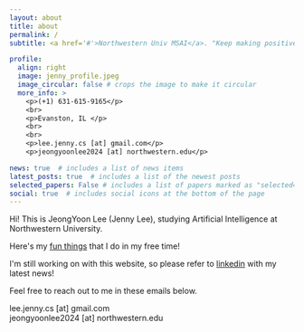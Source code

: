 ```yaml
---
layout: about
title: about
permalink: /
subtitle: <a href='#'>Northwestern Univ MSAI</a>. "Keep making positive loop"

profile:
  align: right
  image: jenny_profile.jpeg
  image_circular: false # crops the image to make it circular
  more_info: >
    <p>(+1) 631-615-9165</p>
    <br>
    <p>Evanston, IL </p>
    <br>
    <br>
    <p>lee.jenny.cs [at] gmail.com</p>
    <p>jeongyoonlee2024 [at] northwestern.edu</p>

news: true  # includes a list of news items
latest_posts: true  # includes a list of the newest posts
selected_papers: False # includes a list of papers marked as "selected={true}"
social: true  # includes social icons at the bottom of the page
---
```


Hi! This is JeongYoon Lee (Jenny Lee), studying Artificial Intelligence at Northwestern University.
 
  Here's my [fun things](https://jeongyoon-l.github.io/fun/) that I do in my free time!

  I'm still working on with this website, so please refer to [linkedin](https://www.linkedin.com/in/jeongyoon-lee-2a3b47160/) with my latest news!




  Feel free to reach out to me in these emails below.
    
   lee.jenny.cs [at] gmail.com  
   jeongyoonlee2024 [at] northwestern.edu
  

